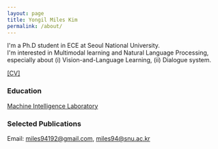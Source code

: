 ```yaml
---
layout: page
title: Yongil Miles Kim
permalink: /about/
---
```


I'm a Ph.D student in ECE at Seoul National University.  
I'm interested in Multimodal learning and Natural Language Processing, especially about (i) Vision-and-Language Learning, (ii) Dialogue system.

[[CV]](_data/CV_yongil_kim.pdf)

### Education

[Machine Intelligence Laboratory](http://milab.snu.ac.kr)

### Selected Publications

Email: miles94192@gmail.com, miles94@snu.ac.kr
